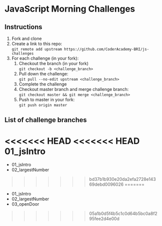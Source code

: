 # JavaScript Morning Challenges

## Instructions
1. Fork and clone
2. Create a link to this repo: <br/>
   `git remote add upstream https://github.com/CoderAcademy-BRI/js-challenges`
3. For each challenge (in your fork):
    1. Checkout the branch (in your fork)<br/>
     `git checkout -b <challenge_branch>`
    3. Pull down the challenge: <br/>
     `git pull --no-edit upstream <challenge_branch>`
    4. Complete the challenge
    5. Checkout master branch and merge challenge branch:<br/>
    `git checkout master && git merge <challenge_branch>`
    1. Push to master in your fork:<br/>
     `git push origin master`

## List of challenge branches
<<<<<<< HEAD
<<<<<<< HEAD
01_jsIntro
=======
* 01_jsIntro
* 02_largestNumber
>>>>>>> bd37b1b930e20da2efa2728e14369debd0096026
=======
* 01_jsIntro
* 02_largestNumber
* 03_openDoor
>>>>>>> 05a1b0d5f4b5c1c0d64b5bc0a8f295fee2d4e00d
